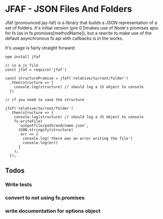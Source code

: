 # JFAF - JSON Files And Folders

Jfaf (pronounced jay-faf) is a library that builds a JSON representation of a set of folders. It's initial version (pre 0.1)makes use of Node's promises apis for fs (as in fs.promises[methodName]), but a rewrite to make use of the default asynchronous fs api with callbacks is in the works.

It's usage is fairly straight forward:

```
npm install jfaf
```

```
// in a js file
const jfaf = require('jfaf')

const structurePromise = jfaf('relative/to/root/folder')
  .then(structure => {
    console.log(structure) // should log a JS object to console
  })

// if you need to save the structure

jfaf('relative/to/root/folder')
  .then(structure => {
    console.log(structure) // should log a JS object to console
    fs.writeFile(
      'outputfile/path/and/name.json',
      JSON.stringify(structure)
       err => {
        console.log('there was an error writing the file')
        console.log(err)
      }
    );
  });
```

## Todos

### Write tests
### convert to not using fs.promises
### write documentation for options object